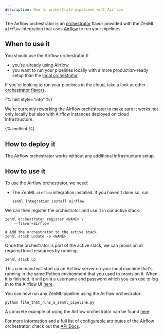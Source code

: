 ```yaml
---
description: How to orchestrate pipelines with Airflow
---
```


The Airflow orchestrator is an [orchestrator](./orchestrators.md) flavor 
provided with the ZenML `airflow` integration that uses 
[Airflow](https://airflow.apache.org/) to run your pipelines.

## When to use it

You should use the Airflow orchestrator if
* you're already using Airflow
* you want to run your pipelines locally with a more production-ready setup 
than the [local orchestrator](./local.md)

If you're looking to run your pipelines in the cloud, take a look at other
[orchestrator flavors](./orchestrators.md#orchestrator-flavors).

{% hint style="info" %}

We're currently reworking the Airflow orchestrator to make sure it works
not only locally but also with Airflow instances deployed on cloud 
infrastructure.

{% endhint %}

## How to deploy it

The Airflow orchestrator works without any additional infrastructure setup.

## How to use it

To use the Airflow orchestrator, we need:
* The ZenML `airflow` integration installed. If you haven't done so, run 
    ```shell
    zenml integration install airflow
    ```

We can then register the orchestrator and use it in our active stack:
```shell
zenml orchestrator register <NAME> \
    --flavor=airflow

# Add the orchestrator to the active stack
zenml stack update -o <NAME>
```

Once the orchestrator is part of the active stack, we can provision all 
required local resources by running:

```shell
zenml stack up
```

This command will start up an Airflow server on your local machine
that's running in the same Python environment that you used to
provision it. When it is finished, it will print a 
username and password which you can use to log in to the Airflow UI
[here](http://0.0.0.0:8080).


You can now run any ZenML pipeline using the Airflow orchestrator:
```shell
python file_that_runs_a_zenml_pipeline.py
```

A concrete example of using the Airflow orchestrator can be found 
[here](https://github.com/zenml-io/zenml/tree/main/examples/airflow_orchestration).

For more information and a full list of configurable attributes of the Airflow 
orchestrator, check out the [API Docs](https://apidocs.zenml.io/latest/api_docs/integration_code_docs/integrations-airflow/#zenml.integrations.airflow.orchestrators.airflow_orchestrator.AirflowOrchestrator).